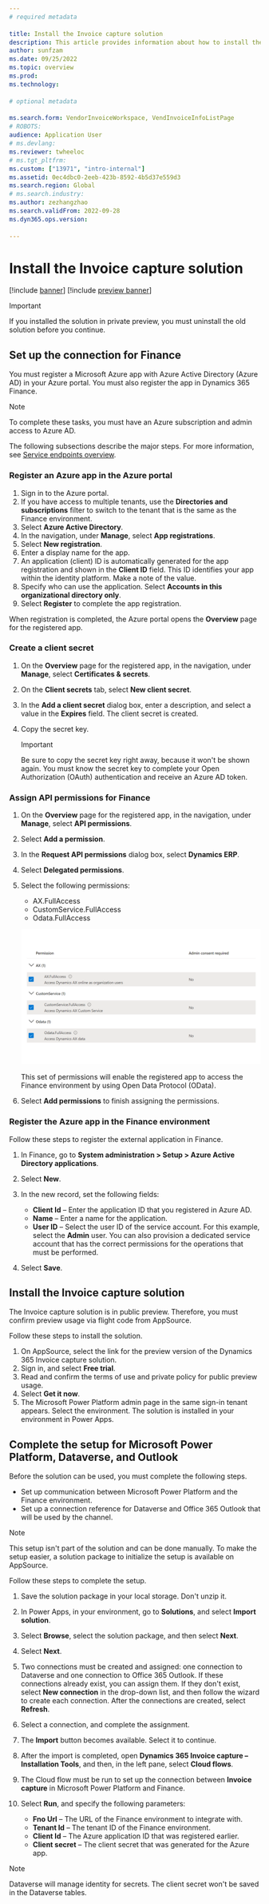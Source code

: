 ```yaml
---
# required metadata

title: Install the Invoice capture solution
description: This article provides information about how to install the Invoice capture solution.
author: sunfzam
ms.date: 09/25/2022
ms.topic: overview
ms.prod: 
ms.technology: 

# optional metadata

ms.search.form: VendorInvoiceWorkspace, VendInvoiceInfoListPage
# ROBOTS: 
audience: Application User
# ms.devlang: 
ms.reviewer: twheeloc
# ms.tgt_pltfrm: 
ms.custom: ["13971", "intro-internal"]
ms.assetid: 0ec4dbc0-2eeb-423b-8592-4b5d37e559d3
ms.search.region: Global
# ms.search.industry: 
ms.author: zezhangzhao
ms.search.validFrom: 2022-09-28
ms.dyn365.ops.version: 

---
```


# Install the Invoice capture solution

[!include [banner](../includes/banner.md)]
[!include [preview banner](../includes/preview-banner.md)]

> [!IMPORTANT]
> If you installed the solution in private preview, you must uninstall the old solution before you continue.

## Set up the connection for Finance

You must register a Microsoft Azure app with Azure Active Directory (Azure AD) in your Azure portal. You must also register the app in Dynamics 365 Finance.

> [!NOTE]
> To complete these tasks, you must have an Azure subscription and admin access to Azure AD.

The following subsections describe the major steps. For more information, see [Service endpoints overview](../../dev-itpro/data-entities/services-home-page.md).

### Register an Azure app in the Azure portal

1. Sign in to the Azure portal.
2. If you have access to multiple tenants, use the **Directories and subscriptions** filter to switch to the tenant that is the same as the Finance environment.
3. Select **Azure Active Directory**.
4. In the navigation, under **Manage**, select **App registrations**.
5. Select **New registration**.
6. Enter a display name for the app.
7. An application (client) ID is automatically generated for the app registration and shown in the **Client ID** field. This ID identifies your app within the identity platform. Make a note of the value.
8. Specify who can use the application. Select **Accounts in this organizational directory only**.
9. Select **Register** to complete the app registration.

When registration is completed, the Azure portal opens the **Overview** page for the registered app.

### Create a client secret

1. On the **Overview** page for the registered app, in the navigation, under **Manage**, select **Certificates & secrets**.
2. On the **Client secrets** tab, select **New client secret**.
3. In the **Add a client secret** dialog box, enter a description, and select a value in the **Expires** field. The client secret is created.
4. Copy the secret key.

    > [!IMPORTANT]
    > Be sure to copy the secret key right away, because it won't be shown again. You must know the secret key to complete your Open Authorization (OAuth) authentication and receive an Azure AD token.

### Assign API permissions for Finance

1. On the **Overview** page for the registered app, in the navigation, under **Manage**, select **API permissions**.
2. Select **Add a permission**.
3. In the **Request API permissions** dialog box, select **Dynamics ERP**.
4. Select **Delegated permissions**.
5. Select the following permissions:

    - AX.FullAccess
    - CustomService.FullAccess
    - Odata.FullAccess

    ![Permissions selected.](./media/permissions.png)

    This set of permissions will enable the registered app to access the Finance environment by using Open Data Protocol (OData).

6. Select **Add permissions** to finish assigning the permissions.

### Register the Azure app in the Finance environment

Follow these steps to register the external application in Finance.

1. In Finance, go to **System administration \> Setup \> Azure Active Directory applications**.
2. Select **New**.
3. In the new record, set the following fields:

    - **Client Id** – Enter the application ID that you registered in Azure AD.
    - **Name** – Enter a name for the application.
    - **User ID** – Select the user ID of the service account. For this example, select the **Admin** user. You can also provision a dedicated service account that has the correct permissions for the operations that must be performed.

4. Select **Save**.

## Install the Invoice capture solution

The Invoice capture solution is in public preview. Therefore, you must confirm preview usage via flight code from AppSource.

Follow these steps to install the solution.

1. On AppSource, select the link for the preview version of the Dynamics 365 Invoice capture solution.
2. Sign in, and select **Free trial**.
3. Read and confirm the terms of use and private policy for public preview usage.
4. Select **Get it now**.
5. The Microsoft Power Platform admin page in the same sign-in tenant appears. Select the environment. The solution is installed in your environment in Power Apps.

## Complete the setup for Microsoft Power Platform, Dataverse, and Outlook

Before the solution can be used, you must complete the following steps.

- Set up communication between Microsoft Power Platform and the Finance environment.
- Set up a connection reference for Dataverse and Office 365 Outlook that will be used by the channel.

> [!NOTE]
> This setup isn't part of the solution and can be done manually. To make the setup easier, a solution package to initialize the setup is available on AppSource.

Follow these steps to complete the setup.

1. Save the solution package in your local storage. Don't unzip it.
2. In Power Apps, in your environment, go to **Solutions**, and select **Import solution**.
3. Select **Browse**, select the solution package, and then select **Next**.
4. Select **Next**.
5. Two connections must be created and assigned: one connection to Dataverse and one connection to Office 365 Outlook. If these connections already exist, you can assign them. If they don't exist, select **New connection** in the drop-down list, and then follow the wizard to create each connection. After the connections are created, select **Refresh**.
6. Select a connection, and complete the assignment.
7. The **Import** button becomes available. Select it to continue.
8. After the import is completed, open **Dynamics 365 Invoice capture – Installation Tools**, and then, in the left pane, select **Cloud flows**.
9. The Cloud flow must be run to set up the connection between **Invoice capture** in Microsoft Power Platform and Finance.
10. Select **Run**, and specify the following parameters:

    - **Fno Url** – The URL of the Finance environment to integrate with.
    - **Tenant Id** – The tenant ID of the Finance environment.
    - **Client Id** – The Azure application ID that was registered earlier.
    - **Client secret** – The client secret that was generated for the Azure app.

> [!NOTE]
> Dataverse will manage identity for secrets. The client secret won't be saved in the Dataverse tables.
